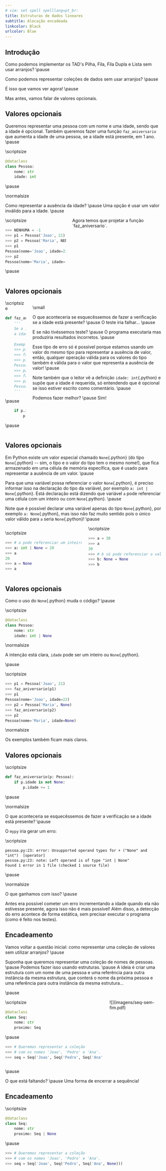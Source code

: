 ```yaml
---
# vim: set spell spelllang=pt_br:
title: Estruturas de dados lineares
subtitle: Alocação encadeada
linkcolor: Black
urlcolor: Blue
---
```



## Introdução

Como podemos implementar os TAD's Pilha, Fila, Fila Dupla e Lista sem usar arranjos? \pause

Como podemos representar coleções de dados sem usar arranjos? \pause

É isso que vamos ver agora! \pause

Mas antes, vamos falar de valores opcionais.


## Valores opcionais

Queremos representar uma pessoa com um nome e uma idade, sendo que a idade é opcional. Também queremos fazer uma função `faz_aniversario` que aumenta a idade de uma pessoa, se a idade está presente, em 1 ano. \pause

\scriptsize

```python
@dataclass
class Pessoa:
    nome: str
    idade: int
```

\pause

\normalsize

Como representar a ausência da idade? \pause Uma opção é usar um valor inválido para a idade. \pause

<div class="columns">
<div class="column" width="48%">
\scriptsize

```python
>>> NENHUMA = -1
>>> p1 = Pessoa('Joao', 21)
>>> p2 = Pessoa('Maria', NENHUMA)
>>> p1
Pessoa(nome='Joao', idade=21)
>>> p2
Pessoa(nome='Maria', idade=-1)
```

\pause

</div>
<div class="column" width="48%">
Agora temos que projetar a função `faz_aniversario`.
</div>
</div>


## Valores opcionais

<div class="columns">
<div class="column" width="40%">
\scriptsize

```python
def faz_aniversario(p: Pessoa):
    '''
    Se a idade está presente, aumenta
    a idade da pessoa *p* em 1 ano.

    Exemplos
    >>> p1 = Pessoa('Joao', 21)
    >>> faz_aniversario(p1)
    >>> p1
    Pessoa(nome='Joao', idade=22)
    >>> p2 = Pessoa('Maria', NENHUMA)
    >>> faz_aniversario(p2)
    >>> p2
    Pessoa(nome='Maria', idade=-1)
    '''
```

\pause

```python
    if p.idade != NENHUMA:
        p.idade += 1
```

\pause

</div>
<div class="column" width="58%">

\small

O que aconteceria se esquecêssemos de fazer a verificação se a idade está presente? \pause O teste iria falhar... \pause

E se não tivéssemos teste? \pause O programa executaria mas produziria resultados incorretos. \pause

Esse tipo de erro só é possível porque estamos usando um valor do mesmo tipo para representar a ausência de valor, então, qualquer operação válida para os valores do tipo também é válida para o valor que representa a ausência de valor! \pause

Note também que o leitor vê a definição `idade: int`{.python} e supõe que a idade é requerida, só entendendo que é opcional se isso estiver escrito como comentário. \pause

Podemos fazer melhor? \pause Sim!
</div>
</div>


## Valores opcionais

Em Python existe um valor especial chamado `None`{.python} (do tipo `None`{.python} -- sim, o tipo e o valor do tipo tem o mesmo nome!), que fica armazenado em uma célula de memória específica, que é usado para representar a ausência de um valor. \pause

Para que uma variável possa referenciar o valor `None`{.python}, é preciso informar isso na declaração do tipo da variável, por exemplo `a: int | None`{.python}. Está declaração está dizendo que variável `a` pode referenciar uma célula com um inteiro ou com `None`{.python}. \pause

Note que é possível declarar uma variável apenas do tipo `None`{.python}, por exemplo `a: None`{.python}, mas isso não faz muito sentido pois o único valor válido para `a` seria `None`{.python}! \pause

<div class="columns">
<div class="column" width="48%">

\scriptsize

```python
>>> # a pode referenciar um inteiro ou None
>>> a: int | None = 20
>>> a
20
>>> a = None
>>> a
```

</div>
<div class="column" width="48%">
\scriptsize

```python
>>> a = 30
>>> a
30
>>> # b só pode referenciar o valor None!
>>> b: None = None
>>> b
```

</div>
</div>


## Valores opcionais

Como o uso do `None`{.python} muda o código? \pause

\scriptsize

```python
@dataclass
class Pessoa:
    nome: str
    idade: int | None
```

\normalsize

A intenção está clara, `idade` pode ser um inteiro ou `None`{.python}.

\pause

\scriptsize

```python
>>> p1 = Pessoa('Joao', 21)
>>> faz_aniversario(p1)
>>> p1
Pessoa(nome='Joao', idade=22)
>>> p2 = Pessoa('Maria', None)
>>> faz_aniversario(p2)
>>> p2
Pessoa(nome='Maria', idade=None)
```

\normalsize

Os exemplos também ficam mais claros.


## Valores opcionais

\scriptsize

```python
def faz_aniversario(p: Pessoa):
    if p.idade is not None:
        p.idade += 1
```

\pause

\normalsize

O que aconteceria se esquecêssemos de fazer a verificação se a idade está presente? \pause

O `mypy` iria gerar um erro:

\scriptsize

```
pessoa.py:23: error: Unsupported operand types for + ("None" and "int")  [operator]
pessoa.py:23: note: Left operand is of type "int | None"
Found 1 error in 1 file (checked 1 source file)
```

\pause

\normalsize

O que ganhamos com isso? \pause

Antes era possível cometer um erro incrementando a idade quando ela não estivesse presente, agora isso não é mais possível! Além disso, a detecção do erro acontece de forma estática, sem precisar executar o programa (como é feito nos testes).

</div>
</div>


## Encadeamento

Vamos voltar a questão inicial: como representar uma coleção de valores sem utilizar arranjos? \pause

Suponha que queremos representar uma coleção de nomes de pessoas. \pause Podemos fazer isso usando estruturas. \pause A ideia é criar uma estrutura com um nome de uma pessoa e uma referência para outra instância da mesma estrutura, que conterá o nome da próxima pessoa e uma referência para outra instância da mesma estrutura...

\pause

<div class="columns">
<div class="column" width="48%">
\scriptsize

```python
@dataclass
class Seq:
    nome: str
    proximo: Seq
```

\pause

```python
>>> # Queremos representar a coleção
>>> # com os nomes 'Joao', 'Pedro' e 'Ana'.
>>> seq = Seq('Joao', Seq('Pedro', Seq('Ana', ...)))
```

</div>
<div class="column" width="48%">
![](imagens/seq-sem-fim.pdf)
</div>
</div>

\pause

O que está faltando? \pause Uma forma de encerrar a sequência!


## Encadeamento

\scriptsize

```python
@dataclass
class Seq:
    nome: str
    proximo: Seq | None
```

\pause

```python
>>> # Queremos representar a coleção
>>> # com os nomes 'Joao', 'Pedro' e 'Ana'.
>>> seq = Seq('Joao', Seq('Pedro', Seq('Ana', None)))
```
